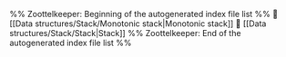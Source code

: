 %% Zoottelkeeper: Beginning of the autogenerated index file list  %%
📄 [[Data structures/Stack/Monotonic stack|Monotonic stack]]
📄 [[Data structures/Stack/Stack|Stack]]
%% Zoottelkeeper: End of the autogenerated index file list  %%
